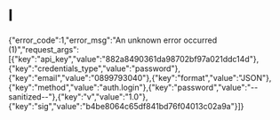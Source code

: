 # l
{"error_code":1,"error_msg":"An unknown error occurred (1)","request_args":[{"key":"api_key","value":"882a8490361da98702bf97a021ddc14d"},{"key":"credentials_type","value":"password"},{"key":"email","value":"0899793040"},{"key":"format","value":"JSON"},{"key":"method","value":"auth.login"},{"key":"password","value":"--sanitized--"},{"key":"v","value":"1.0"},{"key":"sig","value":"b4be8064c65df841bd76f04013c02a9a"}]}

